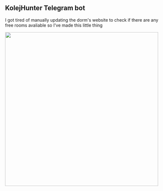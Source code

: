 ## KolejHunter Telegram bot
 
I got tired of manually updating the dorm's website to check if there are any free rooms avaliable so I've made this little thing

<img src="https://i.imgur.com/LYBhpDV.jpg" height=500>
